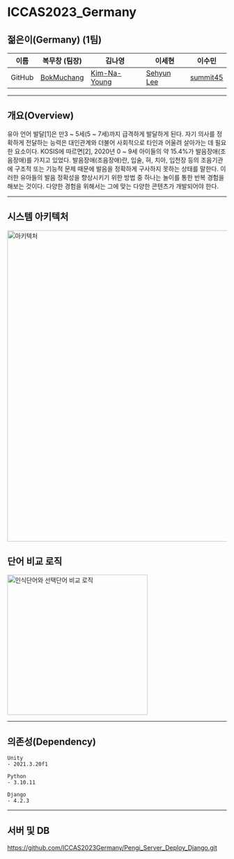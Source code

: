 # ICCAS2023_Germany

## 젊은이(Germany) (1팀)
| 이름 | 복무창 (팀장)                           | 김나영                                     | 이세현                                      | 이수민                                  |  
| --- | --------------------------------------- | ------------------------------------------ | ------------------------------------------ | --------------------------------------- |  
|GitHub| [BokMuchang](https://github.com/bokob) | [Kim-Na-Young](https://github.com/kny2383) | [Sehyun Lee](https://github.com/Sebongbak) | [summit45](https://github.com/summit45) |  

___
## 개요(Overview)
유아 언어 발달[1]은 만3 ~ 5세(5 ~ 7세)까지 급격하게 발달하게 된다. 자기 의사를 정확하게 전달하는 능력은 대인관계와 더불어 사회적으로 타인과 어울려 살아가는 데 필요한 요소이다. KOSIS에 따르면[2], 2020년 0 ~ 9세 아이들의 약 15.4%가 발음장애(조음장애)를 가지고 있었다. 발음장애(조음장애)란, 입술, 혀, 치아, 입천장 등의 조음기관에 구조적 또는 기능적 문제 때문에 발음을 정확하게 구사하지 못하는 상태를 말한다. 이러한 유아들의 발음 정확성을 향상시키기 위한 방법 중 하나는 놀이를 통한 반복 경험을 해보는 것이다. 다양한 경험을 위해서는 그에 맞는 다양한 콘텐츠가 개발되어야 한다.
___
## 시스템 아키텍처  
<img width="714" alt="아키텍처" src="https://github.com/ICCAS2023Germany/Pengi/assets/85085804/2c1e85b5-f848-4dcd-b26b-c630db163d31">

## 단어 비교 로직  
<img width="322" alt="인식단어와 선택단어 비교 로직" src="https://github.com/ICCAS2023Germany/Pengi/assets/85085804/27d8584a-650d-4337-95f4-338a034631e9">

___
## 의존성(Dependency)
```
Unity
- 2021.3.20f1

Python
- 3.10.11

Django
- 4.2.3
```

___  
## 서버 및 DB  
https://github.com/ICCAS2023Germany/Pengi_Server_Deploy_Django.git

